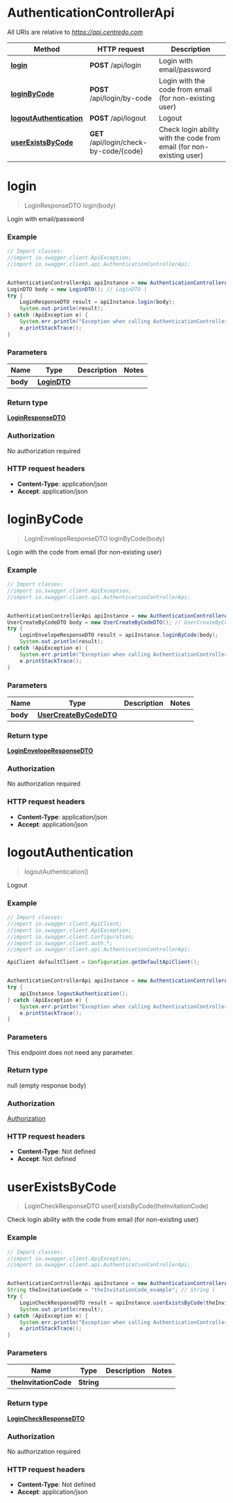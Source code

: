 # AuthenticationControllerApi

All URIs are relative to *https://api.centredo.com*

Method | HTTP request | Description
------------- | ------------- | -------------
[**login**](AuthenticationControllerApi.md#login) | **POST** /api/login | Login with email/password
[**loginByCode**](AuthenticationControllerApi.md#loginByCode) | **POST** /api/login/by-code | Login with the code from email (for non-existing user)
[**logoutAuthentication**](AuthenticationControllerApi.md#logoutAuthentication) | **POST** /api/logout | Logout
[**userExistsByCode**](AuthenticationControllerApi.md#userExistsByCode) | **GET** /api/login/check-by-code/{code} | Check login ability with the code from email (for non-existing user)

<a name="login"></a>
# **login**
> LoginResponseDTO login(body)

Login with email/password

### Example
```java
// Import classes:
//import io.swagger.client.ApiException;
//import io.swagger.client.api.AuthenticationControllerApi;


AuthenticationControllerApi apiInstance = new AuthenticationControllerApi();
LoginDTO body = new LoginDTO(); // LoginDTO | 
try {
    LoginResponseDTO result = apiInstance.login(body);
    System.out.println(result);
} catch (ApiException e) {
    System.err.println("Exception when calling AuthenticationControllerApi#login");
    e.printStackTrace();
}
```

### Parameters

Name | Type | Description  | Notes
------------- | ------------- | ------------- | -------------
 **body** | [**LoginDTO**](LoginDTO.md)|  |

### Return type

[**LoginResponseDTO**](LoginResponseDTO.md)

### Authorization

No authorization required

### HTTP request headers

 - **Content-Type**: application/json
 - **Accept**: application/json

<a name="loginByCode"></a>
# **loginByCode**
> LoginEnvelopeResponseDTO loginByCode(body)

Login with the code from email (for non-existing user)

### Example
```java
// Import classes:
//import io.swagger.client.ApiException;
//import io.swagger.client.api.AuthenticationControllerApi;


AuthenticationControllerApi apiInstance = new AuthenticationControllerApi();
UserCreateByCodeDTO body = new UserCreateByCodeDTO(); // UserCreateByCodeDTO | 
try {
    LoginEnvelopeResponseDTO result = apiInstance.loginByCode(body);
    System.out.println(result);
} catch (ApiException e) {
    System.err.println("Exception when calling AuthenticationControllerApi#loginByCode");
    e.printStackTrace();
}
```

### Parameters

Name | Type | Description  | Notes
------------- | ------------- | ------------- | -------------
 **body** | [**UserCreateByCodeDTO**](UserCreateByCodeDTO.md)|  |

### Return type

[**LoginEnvelopeResponseDTO**](LoginEnvelopeResponseDTO.md)

### Authorization

No authorization required

### HTTP request headers

 - **Content-Type**: application/json
 - **Accept**: application/json

<a name="logoutAuthentication"></a>
# **logoutAuthentication**
> logoutAuthentication()

Logout

### Example
```java
// Import classes:
//import io.swagger.client.ApiClient;
//import io.swagger.client.ApiException;
//import io.swagger.client.Configuration;
//import io.swagger.client.auth.*;
//import io.swagger.client.api.AuthenticationControllerApi;

ApiClient defaultClient = Configuration.getDefaultApiClient();


AuthenticationControllerApi apiInstance = new AuthenticationControllerApi();
try {
    apiInstance.logoutAuthentication();
} catch (ApiException e) {
    System.err.println("Exception when calling AuthenticationControllerApi#logoutAuthentication");
    e.printStackTrace();
}
```

### Parameters
This endpoint does not need any parameter.

### Return type

null (empty response body)

### Authorization

[Authorization](../README.md#Authorization)

### HTTP request headers

 - **Content-Type**: Not defined
 - **Accept**: Not defined

<a name="userExistsByCode"></a>
# **userExistsByCode**
> LoginCheckResponseDTO userExistsByCode(theInvitationCode)

Check login ability with the code from email (for non-existing user)

### Example
```java
// Import classes:
//import io.swagger.client.ApiException;
//import io.swagger.client.api.AuthenticationControllerApi;


AuthenticationControllerApi apiInstance = new AuthenticationControllerApi();
String theInvitationCode = "theInvitationCode_example"; // String | 
try {
    LoginCheckResponseDTO result = apiInstance.userExistsByCode(theInvitationCode);
    System.out.println(result);
} catch (ApiException e) {
    System.err.println("Exception when calling AuthenticationControllerApi#userExistsByCode");
    e.printStackTrace();
}
```

### Parameters

Name | Type | Description  | Notes
------------- | ------------- | ------------- | -------------
 **theInvitationCode** | **String**|  |

### Return type

[**LoginCheckResponseDTO**](LoginCheckResponseDTO.md)

### Authorization

No authorization required

### HTTP request headers

 - **Content-Type**: Not defined
 - **Accept**: application/json

